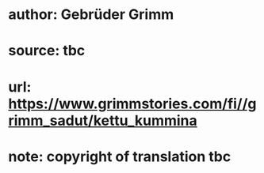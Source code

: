 # author: Gebrüder Grimm
# source: tbc
# url: https://www.grimmstories.com/fi//grimm_sadut/kettu_kummina
# note: copyright of translation tbc


